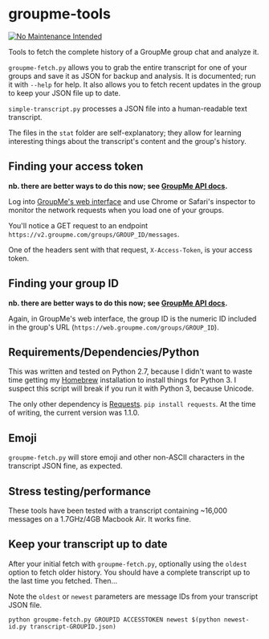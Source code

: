 # groupme-tools

[![No Maintenance Intended](http://unmaintained.tech/badge.svg)](http://unmaintained.tech/)

Tools to fetch the complete history of a GroupMe group chat and analyze it.

`groupme-fetch.py` allows you to grab the entire transcript for one of your groups and save it as JSON for backup and analysis. It is documented; run it with `--help` for help. It also allows you to fetch recent updates in the group to keep your JSON file up to date.

`simple-transcript.py` processes a JSON file into a human-readable text transcript.

The files in the `stat` folder are self-explanatory; they allow for learning interesting things about the transcript's content and the group's history.

## Finding your access token

**nb. there are better ways to do this now; see [GroupMe API docs](https://dev.groupme.com/docs/v3).**

Log into [GroupMe's web interface](https://web.groupme.com/groups) and use Chrome or Safari's inspector to monitor the network requests when you load one of your groups.

You'll notice a GET request to an endpoint `https://v2.groupme.com/groups/GROUP_ID/messages`.

One of the headers sent with that request, `X-Access-Token`, is your access token.

## Finding your group ID

**nb. there are better ways to do this now; see [GroupMe API docs](https://dev.groupme.com/docs/v3).**

Again, in GroupMe's web interface, the group ID is the numeric ID included in the group's URL (`https://web.groupme.com/groups/GROUP_ID`).

## Requirements/Dependencies/Python

This was written and tested on Python 2.7, because I didn't want to waste time getting my [Homebrew](https://github.com/mxcl/homebrew/wiki/Homebrew-and-Python) installation to install things for Python 3. I suspect this script will break if you run it with Python 3, because Unicode.

The only other dependency is [Requests](http://docs.python-requests.org/en/latest/). `pip install requests`. At the time of writing, the current version was 1.1.0.

## Emoji

`groupme-fetch.py` will store emoji and other non-ASCII characters in the transcript JSON fine, as expected.

## Stress testing/performance

These tools have been tested with a transcript containing ~16,000 messages on a 1.7GHz/4GB Macbook Air. It works fine.

## Keep your transcript up to date

After your initial fetch with `groupme-fetch.py`, optionally using the `oldest` option to fetch older history. You should have a complete transcript up to the last time you fetched. Then...

Note the `oldest` or `newest` parameters are message IDs from your transcript JSON file.

`python groupme-fetch.py GROUPID ACCESSTOKEN newest $(python newest-id.py transcript-GROUPID.json)`

